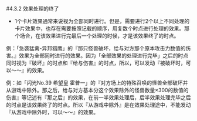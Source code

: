 #4.3.2        效果处理的终了
* 1个卡片效果通常来说视为全部同时进行。但是，需要进行2个以上不同处理的卡片效果中，也存在需要按照记载的顺序，用复数个时点进行处理的效果。那个场合，在该效果进行完最后一个处理的时候，才是该效果终了的时点。

例：「急袭猛禽-异邦猎鹰」的『那只怪兽破坏，给与对方那个原本攻击力数值的伤害。』效果为全部同时进行的效果。因为「全部效果的处理进行完毕」之后的时点同时视为『破坏』的时点和『给与伤害』的时点，所以，可以发动『被破坏时，可以～～』的效果。

例：如「闪光No.39 希望皇 霍普一」的『对方场上的特殊召唤的怪兽全部破坏并从游戏中除外。那之后，给与对方基本分这个效果除外的怪兽数量×300的数值的伤害』等记述有『那之后』的效果，在前一半效果处理后，后半效果处理完毕之后的时点是该效果终了的时点。所以『从游戏中除外』是在效果处理途中，不能发动『从游戏中除外时，可以～～』的效果。
